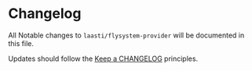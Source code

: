 # Changelog

All Notable changes to `laasti/flysystem-provider` will be documented in this file.

Updates should follow the [Keep a CHANGELOG](http://keepachangelog.com/) principles.
